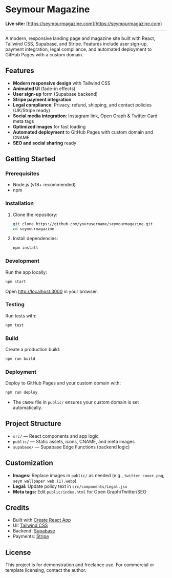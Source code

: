 # Seymour Magazine

**Live site:** [https://seymourmagazine.com](https://seymourmagazine.com)

---

A modern, responsive landing page and magazine site built with React, Tailwind CSS, Supabase, and Stripe. Features include user sign-up, payment integration, legal compliance, and automated deployment to GitHub Pages with a custom domain.

## Features

- **Modern responsive design** with Tailwind CSS
- **Animated UI** (fade-in effects)
- **User sign-up** form (Supabase backend)
- **Stripe payment integration**
- **Legal compliance**: Privacy, refund, shipping, and contact policies (UK/Stripe ready)
- **Social media integration**: Instagram link, Open Graph & Twitter Card meta tags
- **Optimized images** for fast loading
- **Automated deployment** to GitHub Pages with custom domain and CNAME
- **SEO and social sharing** ready

## Getting Started

### Prerequisites
- Node.js (v18+ recommended)
- npm

### Installation
1. Clone the repository:
   ```sh
   git clone https://github.com/yourusername/seymourmagazine.git
   cd seymourmagazine
   ```
2. Install dependencies:
   ```sh
   npm install
   ```

### Development
Run the app locally:
```sh
npm start
```
Open [http://localhost:3000](http://localhost:3000) in your browser.

### Testing
Run tests with:
```sh
npm test
```

### Build
Create a production build:
```sh
npm run build
```

### Deployment
Deploy to GitHub Pages and your custom domain with:
```sh
npm run deploy
```
- The `CNAME` file in `public/` ensures your custom domain is set automatically.

## Project Structure
- `src/` — React components and app logic
- `public/` — Static assets, icons, CNAME, and meta images
- `supabase/` — Supabase Edge Functions (backend logic)

## Customization
- **Images:** Replace images in `public/` as needed (e.g., `twitter cover.png`, `seym wallpaper web (1).webp`)
- **Legal:** Update policy text in `src/components/Legal.jsx`
- **Meta tags:** Edit `public/index.html` for Open Graph/Twitter/SEO

## Credits
- Built with [Create React App](https://github.com/facebook/create-react-app)
- UI: [Tailwind CSS](https://tailwindcss.com/)
- Backend: [Supabase](https://supabase.com/)
- Payments: [Stripe](https://stripe.com/)

## License
This project is for demonstration and freelance use. For commercial or template licensing, contact the author.
